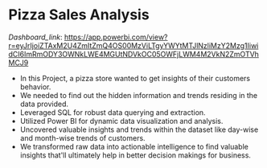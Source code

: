 # Pizza Sales Analysis

*Dashboard_link*: https://app.powerbi.com/view?r=eyJrIjoiZTAxM2U4ZmItZmQ4OS00MzViLTgyYWYtMTJlNzliMzY2Mzg1IiwidCI6ImRmODY3OWNkLWE4MGUtNDVkOC05OWFjLWM4M2VkN2ZmOTVhMCJ9

- In this Project, a pizza store wanted to get insights of their customers behavior. 
- We needed to find out the hidden information and trends residing in the data provided. 
- Leveraged SQL for robust data querying and extraction.
- Utilized Power BI for dynamic data visualization and analysis.
- Uncovered valuable insights and trends within the dataset like day-wise and month-wise trends of customers. 
- We transformed raw data into actionable intelligence to find valuable insights that'll ultimately help in better decision makings for business.
